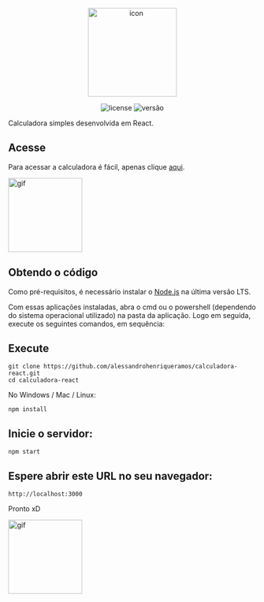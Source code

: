 <p align="center">
    <img src="https://icons.iconarchive.com/icons/iconsmind/outline/128/Calculator-2-icon.png" alt="icon" height="180">
</p>

<p align="center">
    <img src="https://img.shields.io/github/license/mashape/apistatus.svg" alt="license"/>
    <img src="https://img.shields.io/badge/version-1.3-blue" alt="versão">
</p>

Calculadora simples desenvolvida em React.

## Acesse

Para acessar a calculadora é fácil, apenas clique [aqui](https://calculadorareact.vercel.app/).

<img src="https://media.giphy.com/media/AHj0lQstZ9I9W/giphy.gif" alt="gif" height="150px" >

## Obtendo o código

Como pré-requisitos, é necessário instalar o [Node.js](https://nodejs.org/pt-br/download/) na última versão LTS.

Com essas aplicações instaladas, abra o cmd ou o powershell (dependendo do sistema operacional utilizado) na pasta da aplicação. Logo em seguida, execute os seguintes comandos, em sequência:

## Execute
```
git clone https://github.com/alessandrohenriqueramos/calculadora-react.git
cd calculadora-react
```
No Windows / Mac / Linux:
```
npm install
```

## Inicie o servidor:
```
npm start
```

## Espere abrir este URL no seu navegador:
```
http://localhost:3000
```

Pronto xD

<img src="https://media.giphy.com/media/AFdcYElkoNAUE/giphy.gif" alt="gif" height="150px" >